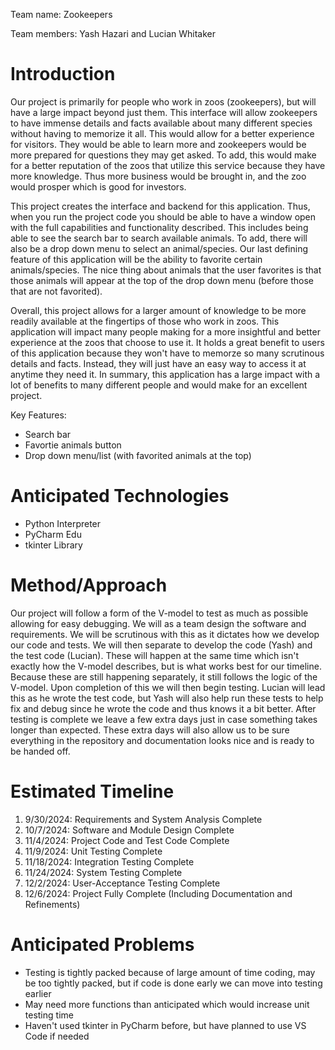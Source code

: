Team name: Zookeepers

Team members: Yash Hazari and Lucian Whitaker

# Introduction

Our project is primarily for people who work in zoos (zookeepers), but will have a large impact beyond just them. This interface will allow zookeepers to have immense details and facts available about many different species without having to memorize it all.  This would allow for a better experience for visitors.  They would be able to learn more and zookeepers would be more prepared for questions they may get asked.  To add, this would make for a better reputation of the zoos that utilize this service because they have more knowledge.  Thus more business would be brought in, and the zoo would prosper which is good for investors.

This project creates the interface and backend for this application.  Thus, when you run the project code you should be able to have a window open with the full capabilities and functionality described.  This includes being able to see the search bar to search available animals.  To add, there will also be a drop down menu to select an animal/species.  Our last defining feature of this application will be the ability to favorite certain animals/species.  The nice thing about animals that the user favorites is that those animals will appear at the top of the drop down menu (before those that are not favorited).

Overall, this project allows for a larger amount of knowledge to be more readily available at the fingertips of those who work in zoos.  This application will impact many people making for a more insightful and better experience at the zoos that choose to use it.  It holds a great benefit to users of this application because they won't have to memorze so many scrutinous details and facts.  Instead, they will just have an easy way to access it at anytime they need it.  In summary, this application has a large impact with a lot of benefits to many different people and would make for an excellent project.

Key Features:

- Search bar
- Favortie animals button
- Drop down menu/list (with favorited animals at the top)

# Anticipated Technologies

- Python Interpreter
- PyCharm Edu
- tkinter Library

# Method/Approach

Our project will follow a form of the V-model to test as much as possible allowing for easy debugging.  We will as a team design the software and requirements.  We will be scrutinous with this as it dictates how we develop our code and tests.  We will then separate to develop the code (Yash) and the test code (Lucian).  These will happen at the same time which isn't exactly how the V-model describes, but is what works best for our timeline.  Because these are still happening separately, it still follows the logic of the V-model.  Upon completion of this we will then begin testing.  Lucian will lead this as he wrote the test code, but Yash will also help run these tests to help fix and debug since he wrote the code and thus knows it a bit better.  After testing is complete we leave a few extra days just in case something takes longer than expected.  These extra days will also allow us to be sure everything in the repository and documentation looks nice and is ready to be handed off.

# Estimated Timeline

1. 9/30/2024: Requirements and System Analysis Complete
2. 10/7/2024: Software and Module Design Complete
3. 11/4/2024: Project Code and Test Code Complete
4. 11/9/2024: Unit Testing Complete
5. 11/18/2024: Integration Testing Complete
6. 11/24/2024: System Testing Complete
7. 12/2/2024: User-Acceptance Testing Complete
8. 12/6/2024: Project Fully Complete (Including Documentation and Refinements)

# Anticipated Problems

- Testing is tightly packed because of large amount of time coding, may be too tightly packed, but if code is done early we can move into testing earlier
- May need more functions than anticipated which would increase unit testing time
- Haven't used tkinter in PyCharm before, but have planned to use VS Code if needed
